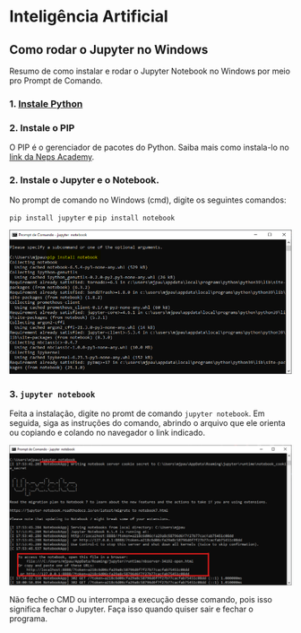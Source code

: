 # Inteligência Artificial

## Como rodar o Jupyter no Windows

Resumo de como instalar e rodar o Jupyter Notebook no Windows por meio pro Prompt de Comando.

### 1. [Instale Python](https://www.python.org/)

### 2. Instale o PIP

O PIP é o gerenciador de pacotes do Python. Saiba mais como instala-lo no [link da Neps Academy](https://neps.academy/br/blog/como-instalar-pip:-o-gerenciador-de-pacotes-do-python-no-windows).

### 2. Instale o Jupyter e o Notebook.

No prompt de comando no Windows (cmd), digite os seguintes comandos:

`pip install jupyter` e 
`pip install notebook`

![pip_install_notebook](./files/pip_install_notebook.png)

### 3. `jupyter notebook`

Feita a instalação, digite no promt de comando  `jupyter notebook`. Em seguida, siga as instruções do comando, abrindo o arquivo que ele orienta ou copiando e colando no navegador o link indicado.

![jupyter_notebook](./files/jupyter_notebook.png)

Não feche o CMD ou interrompa a execução desse comando, pois isso significa fechar o Jupyter. Faça isso quando quiser sair e fechar o programa.
